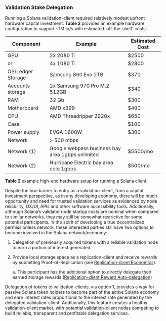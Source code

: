 ### Validation Stake Delegation

Running a Solana validation-client required relatively modest upfront hardware capital investment. **Table 2** provides an example hardware configuration to support ~1M tx/s with estimated ‘off-the-shelf’ costs:

|Component|Example|Estimated Cost|
|--- |--- |--- |
|GPU|2x 2080 Ti|$2500|
|or|4x 1080 Ti|$2800|
|OS/Ledger Storage|Samsung 860 Evo 2TB|$370|
|Accounts storage|2x Samsung 970 Pro M.2 512GB|$340|
|RAM|32 Gb|$300|
|Motherboard|AMD x399|$400|
|CPU|AMD Threadripper 2920x|$650|
|Case||$100|
|Power supply|EVGA 1600W|$300|
|Network|> 500 mbps||
|Network (1)|Google webpass business bay area 1gbps unlimited|$5500/mo|
|Network (2)|Hurricane Electric bay area colo 1gbps|$500/mo|
**Table 2** example high-end hardware setup for running a Solana client.

Despite the low-barrier to entry as a validation-client, from a capital investment perspective, as in any developing economy, there will be much opportunity and need for trusted validation services as evidenced by node reliability, UX/UI, APIs and other software accessibility tools. Additionally, although Solana’s validator node startup costs are nominal when compared to similar networks, they may still be somewhat restrictive for some potential participants. In the spirit of developing a true decentralized, permissionless network, these interested parties still have two options to become involved in the Solana network/economy:

1. Delegation of previously acquired tokens with a reliable validation node to earn a portion of interest generated

2. Provide local storage space as a replication-client and receive rewards by submitting Proof-of-Replication (see [Replication-client Economics](ed_replication_client_economics.md)).

    a. This participant has the additional option to directly delegate their earned storage rewards ([Replication-client Reward Auto-delegation](ed_rce_replication_client_reward_auto_delegation.md))

Delegation of tokens to validation-clients, via option 1, provides a way for passive Solana token holders to become part of the active Solana economy and earn interest rates proportional to the interest rate generated by the delegated validation-client. Additionally, this feature creates a healthy validation-client market, with potential validation-client nodes competing to build reliable, transparent and profitable delegation services.
